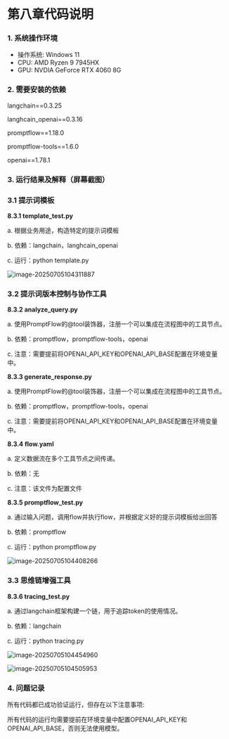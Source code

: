 # 第八章代码说明

### 1.  系统操作环境

- 操作系统: Windows 11
- CPU: AMD Ryzen 9 7945HX
- GPU: NVDIA GeForce RTX 4060 8G

### 2.  需要安装的依赖

langchain==0.3.25

langhcain_openai==0.3.16

promptflow==1.18.0

promptflow-tools==1.6.0

openai==1.78.1

### 3.  运行结果及解释（屏幕截图）

### 3.1 提示词模板

**8.3.1 template_test.py**

a.  根据业务用途，构造特定的提示词模板

b.  依赖：langchain，langhcain_openai

c.   运行：python template.py

![image-20250705104311887](C:\Users\32601\AppData\Roaming\Typora\typora-user-images\image-20250705104311887.png)

### 3.2 提示词版本控制与协作工具

**8.3.2 analyze_query.py**

a.  使用PromptFlow的@tool装饰器，注册一个可以集成在流程图中的工具节点。

b.  依赖：promptflow，promptflow-tools，openai

c.   注意：需要提前将OPENAI_API_KEY和OPENAI_API_BASE配置在环境变量中。



**8.3.3 generate_response.py**

a.  使用PromptFlow的@tool装饰器，注册一个可以集成在流程图中的工具节点。

b.  依赖：promptflow，promptflow-tools，openai

c.   注意：需要提前将OPENAI_API_KEY和OPENAI_API_BASE配置在环境变量中。



**8.3.4 flow.yaml**

a.  定义数据流在多个工具节点之间传递。

b.  依赖：无

c.   注意：该文件为配置文件



**8.3.5 promptflow_test.py**

a.  通过输入问题，调用flow并执行flow，并根据定义好的提示词模板给出回答

b.  依赖：promptflow

c.   运行：python promptflow.py

![image-20250705104408266](C:\Users\32601\AppData\Roaming\Typora\typora-user-images\image-20250705104408266.png)

### 3.3 思维链增强工具

**8.3.6 tracing_test.py**

a.   通过langchain框架构建一个链，用于追踪token的使用情况。

b.   依赖：langchain

c.   运行：python tracing.py

![image-20250705104454960](C:\Users\32601\Desktop\工位备份\组内文档\教材\第八章代码验证过程技术报告.assets\image-20250705104454960.png)

![image-20250705104505953](C:\Users\32601\Desktop\工位备份\组内文档\教材\第八章代码验证过程技术报告.assets\image-20250705104505953.png)

### 4.  问题记录

所有代码都已成功验证运行，但存在以下注意事项:

所有代码的运行均需要提前在环境变量中配置OPENAI_API_KEY和OPENAI_API_BASE，否则无法使用模型。